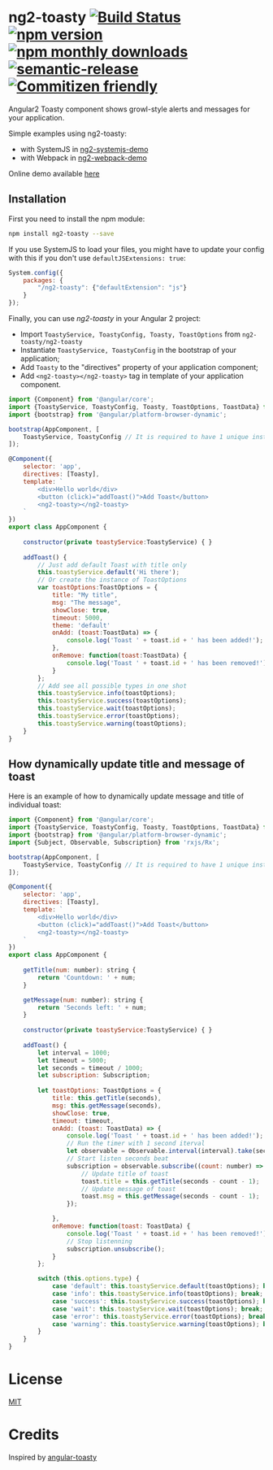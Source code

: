 # ng2-toasty [![Build Status](https://travis-ci.org/akserg/ng2-toasty.svg?branch=master)](https://travis-ci.org/akserg/ng2-toasty) [![npm version](https://img.shields.io/npm/v/ng2-toasty.svg)](https://www.npmjs.com/package/ng2-toasty) [![npm monthly downloads](https://img.shields.io/npm/dm/ng2-toasty.svg?style=flat-square)](https://www.npmjs.com/package/ng2-toasty)[![semantic-release](https://img.shields.io/badge/%20%20%F0%9F%93%A6%F0%9F%9A%80-semantic--release-e10079.svg)](https://github.com/semantic-release/semantic-release) [![Commitizen friendly](https://img.shields.io/badge/commitizen-friendly-brightgreen.svg)](http://commitizen.github.io/cz-cli/)

Angular2 Toasty component shows growl-style alerts and messages for your application.

Simple examples using ng2-toasty:
- with SystemJS in [ng2-systemjs-demo](https://github.com/akserg/ng2-systemjs-demo)
- with Webpack in [ng2-webpack-demo](https://github.com/akserg/ng2-webpack-demo)

Online demo available [here](http://akserg.github.io/ng2-webpack-demo)

## Installation
First you need to install the npm module:
```sh
npm install ng2-toasty --save
```

If you use SystemJS to load your files, you might have to update your config with this if you don't use `defaultJSExtensions: true`:
```js
System.config({
    packages: {
        "/ng2-toasty": {"defaultExtension": "js"}
    }
});
```

Finally, you can use *ng2-toasty* in your Angular 2 project:
- Import `ToastyService, ToastyConfig, Toasty, ToastOptions` from `ng2-toasty/ng2-toasty`
- Instantiate `ToastyService, ToastyConfig` in the bootstrap of your application;
- Add `Toasty` to the "directives" property of your application component;
- Add `<ng2-toasty></ng2-toasty>` tag in template of your application component.

```js
import {Component} from '@angular/core';
import {ToastyService, ToastyConfig, Toasty, ToastOptions, ToastData} from 'ng2-toasty/ng2-toasty';
import {bootstrap} from '@angular/platform-browser-dynamic';

bootstrap(AppComponent, [
    ToastyService, ToastyConfig // It is required to have 1 unique instance of your service
]);

@Component({
    selector: 'app',
    directives: [Toasty],
    template: `
        <div>Hello world</div>
        <button (click)="addToast()">Add Toast</button>
        <ng2-toasty></ng2-toasty>
    `
})
export class AppComponent {
    
    constructor(private toastyService:ToastyService) { }
    
    addToast() {
        // Just add default Toast with title only
        this.toastyService.default('Hi there');
        // Or create the instance of ToastOptions
        var toastOptions:ToastOptions = {
            title: "My title",
            msg: "The message",
            showClose: true,
            timeout: 5000,
            theme: 'default'
            onAdd: (toast:ToastData) => {
                console.log('Toast ' + toast.id + ' has been added!');
            },
            onRemove: function(toast:ToastData) {
                console.log('Toast ' + toast.id + ' has been removed!');
            }
        };
        // Add see all possible types in one shot
        this.toastyService.info(toastOptions);
        this.toastyService.success(toastOptions);
        this.toastyService.wait(toastOptions);
        this.toastyService.error(toastOptions);
        this.toastyService.warning(toastOptions);
    }
}
```

## How dynamically update title and message of toast
Here is an example of how to dynamically update message and title of individual toast:

```js
import {Component} from '@angular/core';
import {ToastyService, ToastyConfig, Toasty, ToastOptions, ToastData} from 'ng2-toasty/ng2-toasty';
import {bootstrap} from '@angular/platform-browser-dynamic';
import {Subject, Observable, Subscription} from 'rxjs/Rx';

bootstrap(AppComponent, [
    ToastyService, ToastyConfig // It is required to have 1 unique instance of your service
]);

@Component({
    selector: 'app',
    directives: [Toasty],
    template: `
        <div>Hello world</div>
        <button (click)="addToast()">Add Toast</button>
        <ng2-toasty></ng2-toasty>
    `
})
export class AppComponent {
    
    getTitle(num: number): string {
        return 'Countdown: ' + num;
    }

    getMessage(num: number): string {
        return 'Seconds left: ' + num;
    }
    
    constructor(private toastyService:ToastyService) { }
    
    addToast() {
        let interval = 1000;
        let timeout = 5000;
        let seconds = timeout / 1000;
        let subscription: Subscription;
        
        let toastOptions: ToastOptions = {
            title: this.getTitle(seconds),
            msg: this.getMessage(seconds),
            showClose: true,
            timeout: timeout,
            onAdd: (toast: ToastData) => {
                console.log('Toast ' + toast.id + ' has been added!');
                // Run the timer with 1 second iterval
                let observable = Observable.interval(interval).take(seconds);
                // Start listen seconds beat
                subscription = observable.subscribe((count: number) => {
                    // Update title of toast
                    toast.title = this.getTitle(seconds - count - 1);
                    // Update message of toast
                    toast.msg = this.getMessage(seconds - count - 1);
                });

            },
            onRemove: function(toast: ToastData) {
                console.log('Toast ' + toast.id + ' has been removed!');
                // Stop listenning
                subscription.unsubscribe();
            }
        };

        switch (this.options.type) {
            case 'default': this.toastyService.default(toastOptions); break;
            case 'info': this.toastyService.info(toastOptions); break;
            case 'success': this.toastyService.success(toastOptions); break;
            case 'wait': this.toastyService.wait(toastOptions); break;
            case 'error': this.toastyService.error(toastOptions); break;
            case 'warning': this.toastyService.warning(toastOptions); break;
        }
    }
}
```

# License
 [MIT](/LICENSE)

# Credits 
Inspired by [angular-toasty](https://github.com/teamfa/angular-toasty)
